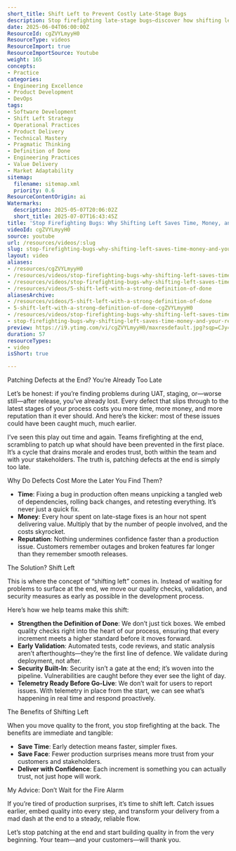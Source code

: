 ```yaml
---
short_title: Shift Left to Prevent Costly Late-Stage Bugs
description: Stop firefighting late-stage bugs—discover how shifting left saves time, money, and reputation by building quality in from the start. Learn the smarter way.
date: 2025-06-04T06:00:00Z
ResourceId: cgZVYLmyyH0
ResourceType: videos
ResourceImport: true
ResourceImportSource: Youtube
weight: 165
concepts:
- Practice
categories:
- Engineering Excellence
- Product Development
- DevOps
tags:
- Software Development
- Shift Left Strategy
- Operational Practices
- Product Delivery
- Technical Mastery
- Pragmatic Thinking
- Definition of Done
- Engineering Practices
- Value Delivery
- Market Adaptability
sitemap:
  filename: sitemap.xml
  priority: 0.6
ResourceContentOrigin: ai
Watermarks:
  description: 2025-05-07T20:06:02Z
  short_title: 2025-07-07T16:43:45Z
title: 'Stop Firefighting Bugs: Why Shifting Left Saves Time, Money, and Your Reputation'
videoId: cgZVYLmyyH0
source: youtube
url: /resources/videos/:slug
slug: stop-firefighting-bugs-why-shifting-left-saves-time-money-and-your-reputation-cgZVYLmyyH0
layout: video
aliases:
- /resources/cgZVYLmyyH0
- /resources/videos/stop-firefighting-bugs-why-shifting-left-saves-time-money-and-your-reputation-cgZVYLmyyH0
- /resources/videos/stop-firefighting-bugs-why-shifting-left-saves-time-money-and-your-reputation
- /resources/videos/5-shift-left-with-a-strong-definition-of-done
aliasesArchive:
- /resources/videos/5-shift-left-with-a-strong-definition-of-done
- 5-shift-left-with-a-strong-definition-of-done-cgZVYLmyyH0
- /resources/videos/stop-firefighting-bugs-why-shifting-left-saves-time-money-and-your-reputation
- stop-firefighting-bugs-why-shifting-left-saves-time-money-and-your-reputation-cgZVYLmyyH0
preview: https://i9.ytimg.com/vi/cgZVYLmyyH0/maxresdefault.jpg?sqp=CJy47sAG&rs=AOn4CLB-oV7UHXQDZ40-yACDdtjb7-4r8w
duration: 57
resourceTypes:
- video
isShort: true

---
```

Patching Defects at the End? You’re Already Too Late

Let’s be honest: if you’re finding problems during UAT, staging, or—worse still—after release, you’ve already lost. Every defect that slips through to the latest stages of your process costs you more time, more money, and more reputation than it ever should. And here’s the kicker: most of these issues could have been caught much, much earlier.

I’ve seen this play out time and again. Teams firefighting at the end, scrambling to patch up what should have been prevented in the first place. It’s a cycle that drains morale and erodes trust, both within the team and with your stakeholders. The truth is, patching defects at the end is simply too late.

Why Do Defects Cost More the Later You Find Them?

- **Time**: Fixing a bug in production often means unpicking a tangled web of dependencies, rolling back changes, and retesting everything. It’s never just a quick fix.
- **Money**: Every hour spent on late-stage fixes is an hour not spent delivering value. Multiply that by the number of people involved, and the costs skyrocket.
- **Reputation**: Nothing undermines confidence faster than a production issue. Customers remember outages and broken features far longer than they remember smooth releases.

The Solution? Shift Left

This is where the concept of “shifting left” comes in. Instead of waiting for problems to surface at the end, we move our quality checks, validation, and security measures as early as possible in the development process.

Here’s how we help teams make this shift:

- **Strengthen the Definition of Done**: We don’t just tick boxes. We embed quality checks right into the heart of our process, ensuring that every increment meets a higher standard before it moves forward.
- **Early Validation**: Automated tests, code reviews, and static analysis aren’t afterthoughts—they’re the first line of defence. We validate during deployment, not after.
- **Security Built-In**: Security isn’t a gate at the end; it’s woven into the pipeline. Vulnerabilities are caught before they ever see the light of day.
- **Telemetry Ready Before Go-Live**: We don’t wait for users to report issues. With telemetry in place from the start, we can see what’s happening in real time and respond proactively.

The Benefits of Shifting Left

When you move quality to the front, you stop firefighting at the back. The benefits are immediate and tangible:

- **Save Time**: Early detection means faster, simpler fixes.
- **Save Face**: Fewer production surprises means more trust from your customers and stakeholders.
- **Deliver with Confidence**: Each increment is something you can actually trust, not just hope will work.

My Advice: Don’t Wait for the Fire Alarm

If you’re tired of production surprises, it’s time to shift left. Catch issues earlier, embed quality into every step, and transform your delivery from a mad dash at the end to a steady, reliable flow.

Let’s stop patching at the end and start building quality in from the very beginning. Your team—and your customers—will thank you.
